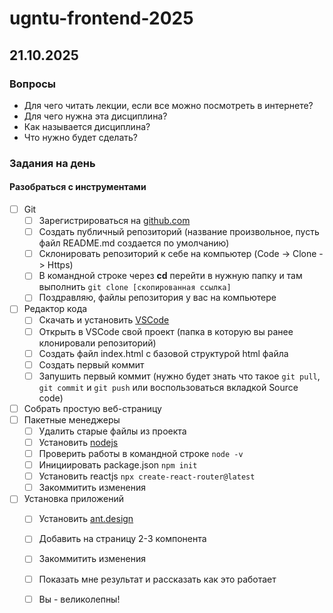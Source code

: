 # ugntu-frontend-2025

## 21.10.2025

### Вопросы

- Для чего читать лекции, если все можно посмотреть в интернете?
- Для чего нужна эта дисциплина?
- Как называется дисциплина?
- Что нужно будет сделать?

### Задания на день

#### Разобраться с инструментами

- [ ] Git
  - [ ] Зарегистрироваться на [github.com](https://github.com/)
  - [ ] Создать публичный репозиторий (название произвольное, пусть файл README.md создается по умолчанию)
  - [ ] Склонировать репозиторий к себе на компьютер (Code -> Clone -> Https)
  - [ ] В командной строке через **cd** перейти в нужную папку и там выполнить `git clone [скопированная ссылка]`
  - [ ] Поздравляю, файлы репозитория у вас на компьютере
- [ ] Редактор кода
  - [ ] Скачать и установить [VSCode](https://code.visualstudio.com/)
  - [ ] Открыть в VSCode свой проект (папка в которую вы ранее клонировали репозиторий)
  - [ ] Создать файл index.html с базовой структурой html файла
  - [ ] Создать первый коммит
  - [ ] Запушить первый коммит (нужно будет знать что такое `git pull`, `git commit` и `git push` или воспользоваться вкладкой Source code)
- [ ] Собрать простую веб-страницу
- [ ] Пакетные менеджеры
  - [ ] Удалить старые файлы из проекта
  - [ ] Установить [nodejs](https://nodejs.org/en/download)
  - [ ] Проверить работы в командной строке `node -v`
  - [ ] Инициировать package.json `npm init`
  - [ ] Установить reactjs `npx create-react-router@latest`
  - [ ] Закоммитить изменения
- [ ] Установка приложений
  - [ ] Установить [ant.design](https://ant.design/)
  - [ ] Добавить на страницу 2-3 компонента
  - [ ] Закоммитить изменения
  - [ ] Показать мне результат и рассказать как это работает
  - [ ] Вы - великолепны!

